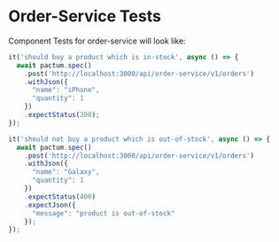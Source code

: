 # Order-Service Tests

Component Tests for order-service will look like:

```js {all|1,9|11,22|3|4-7|8|14-17|18-21|all}
it('should buy a product which is in-stock', async () => {
  await pactum.spec()
    .post('http://localhost:3000/api/order-service/v1/orders')
    .withJson({
      "name": "iPhone",
      "quantity": 1
    })
    .expectStatus(200);
});

it('should not buy a product which is out-of-stock', async () => {
  await pactum.spec()
    .post('http://localhost:3000/api/order-service/v1/orders')
    .withJson({
      "name": "Galaxy",
      "quantity": 1
    })
    .expectStatus(400)
    .expectJson({
      "message": "product is out-of-stock"
    });
});
```